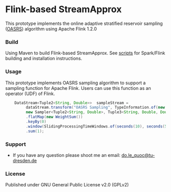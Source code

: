 Flink-based StreamApprox
========================

This prototype implements the online adaptive stratified reservoir sampling ([OASRS](https://dl.acm.org/citation.cfm?id=3135989&CFID=1011170257&CFTOKEN=36003206)) algorithm using Apache Flink 1.2.0

### Build

Using Maven to build Flink-based StreamApprox.
See [scripts](https://github.com/streamapprox/flink-setup) for Spark/Flink building and installation instructions.

### Usage

This prototype implements OASRS sampling algorithm to support  a sampling function for Apache Flink.
Users can use this function as an operator (UDF) of Flink.


```java
    DataStream<Tuple2<String, Double>>  sampleStream =
         dataStream.transform("OASRS Sampling", TypeInformation.of(new TypeHint<Tuple3<String, Double, Double>>() {}),
         new Sampler<Tuple2<String, Double>, Tuple3<String, Double, Double>>(oasrs))
         .flatMap(new WeightSum())
         .keyBy(0)
         .window(SlidingProcessingTimeWindows.of(seconds(10), seconds(5)))
         .sum(1);
```

### Support
* If you have any question please shoot me an email: do.le_quoc@tu-dresden.de

### License
Published under GNU General Public License v2.0 (GPLv2)
